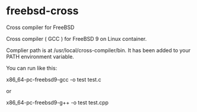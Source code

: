# freebsd-cross
Cross compiler for FreeBSD

Cross compiler ( GCC ) for FreeBSD 9 on Linux container.

Complier path is at /usr/local/cross-compiler/bin. It has been added to your PATH environment variable.

You can run like this:

x86_64-pc-freebsd9-gcc -o test test.c

or 

x86_64-pc-freebsd9-g++ -o test test.cpp
